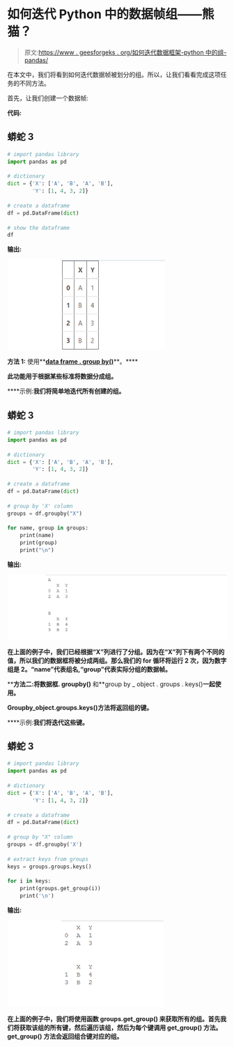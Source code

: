 # 如何迭代 Python 中的数据帧组——熊猫？

> 原文:[https://www . geesforgeks . org/如何迭代数据框架-python 中的组-pandas/](https://www.geeksforgeeks.org/how-to-iterate-over-dataframe-groups-in-python-pandas/)

在本文中，我们将看到如何迭代数据帧被划分的组。所以，让我们看看完成这项任务的不同方法。

首先，让我们创建一个数据帧:

**代码:**

## 蟒蛇 3

```py
# import pandas library
import pandas as pd

# dictionary
dict = {'X': ['A', 'B', 'A', 'B'],
        'Y': [1, 4, 3, 2]}

# create a dataframe
df = pd.DataFrame(dict)

# show the dataframe
df
```

**输出:**

![dataframe](img/876120cefaaf5534a73c2d029583aad7.png)

**方法 1:** 使用**[**data frame . group by()**](https://www.geeksforgeeks.org/python-pandas-dataframe-groupby/)**。****

**此功能用于根据某些标准将数据分成组。**

****示例:**我们将简单地迭代所有创建的组。**

## **蟒蛇 3**

```py
# import pandas library
import pandas as pd

# dictionary
dict = {'X': ['A', 'B', 'A', 'B'],
        'Y': [1, 4, 3, 2]}

# create a dataframe
df = pd.DataFrame(dict)

# group by 'X' column
groups = df.groupby("X")

for name, group in groups:
    print(name)
    print(group)
    print("\n")
```

****输出:****

**![show data group by column x](img/03d4fdeaea467df602b094fea362bd6e.png)**

**在上面的例子中，我们已经根据“X”列进行了分组。因为在“X”列下有两个不同的值，所以我们的数据框将被分成两组。那么我们的 for 循环将运行 2 次，因为数字组是 2。“name”代表组名,“group”代表实际分组的数据帧。** 

****方法二:**将**数据框. groupby()** 和**group by _ object . groups . keys()**一起使用。**

**Groupby_object.groups.keys()方法将返回组的键。**

****示例:**我们将迭代这些键。**

## **蟒蛇 3**

```py
# import pandas library
import pandas as pd

# dictionary
dict = {'X': ['A', 'B', 'A', 'B'],
        'Y': [1, 4, 3, 2]}

# create a dataframe
df = pd.DataFrame(dict)

# group by "X" column
groups = df.groupby('X')

# extract keys from groups
keys = groups.groups.keys()

for i in keys:
    print(groups.get_group(i))
    print('\n')
```

****输出:****

**![show data group by column x-1](img/390a6e0c765b2e6898aac634ca766dec.png)**

**在上面的例子中，我们将使用函数 **groups.get_group()** 来获取所有的组。首先我们将获取该组的所有键，然后遍历该组，然后为每个键调用 **get_group()** 方法。 **get_group()** 方法会返回组合键对应的组。**